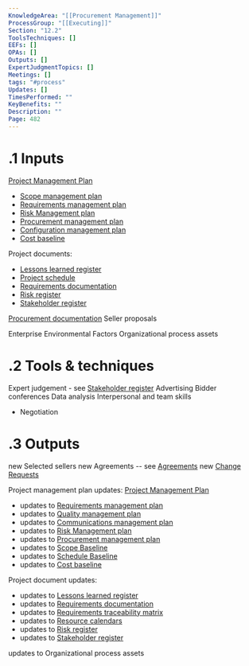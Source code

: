 ```yaml
---
KnowledgeArea: "[[Procurement Management]]"
ProcessGroup: "[[Executing]]"
Section: "12.2"
ToolsTechniques: []
EEFs: []
OPAs: []
Outputs: []
ExpertJudgmentTopics: []
Meetings: []
tags: "#process"
Updates: []
TimesPerformed: ""
KeyBenefits: ""
Description: ""
Page: 482
---
```

# .1 Inputs
[Project Management Plan](Project%20Management%20Plan.md)
* [Scope management plan](Scope%20management%20plan.md)
* [Requirements management plan](Requirements%20management%20plan.md)
* [Risk Management plan](Risk%20Management%20plan.md)
* [Procurement management plan](Procurement%20management%20plan.md)
* [Configuration management plan](Configuration%20management%20plan.md)
* [Cost baseline](Cost%20baseline.md)

Project documents:
* [Lessons learned register](Lessons%20learned%20register.md)
* [Project schedule](Project%20schedule.md)
* [Requirements documentation](Requirements%20documentation.md)
* [Risk register](Risk%20register.md)
* [Stakeholder register](Stakeholder%20register.md)

[Procurement documentation](Procurement%20documentation.md)
Seller proposals

Enterprise Environmental Factors
Organizational process assets

# .2 Tools & techniques
Expert judgement - see [Stakeholder register](Stakeholder%20register.md)
Advertising
Bidder conferences
Data analysis
Interpersonal and team skills
* Negotiation


# .3 Outputs
new Selected sellers
new Agreements -- see [Agreements](Agreements.md)
new [Change Requests](Change%20Requests.md)

Project management plan updates: [Project Management Plan](Project%20Management%20Plan.md)
* updates to [Requirements management plan](Requirements%20management%20plan.md)
* updates to [Quality management plan](Quality%20management%20plan.md)
* updates to [Communications management plan](Communications%20management%20plan.md)
* updates to [Risk Management plan](Risk%20Management%20plan.md)
* updates to [Procurement management plan](Procurement%20management%20plan.md)
* updates to [Scope Baseline](Scope%20Baseline.md)
* updates to [Schedule Baseline](Schedule%20Baseline.md)
* updates to [Cost baseline](Cost%20baseline.md)

Project document updates:
* updates to [Lessons learned register](Lessons%20learned%20register.md)
* updates to [Requirements documentation](Requirements%20documentation.md)
* updates to [Requirements traceability matrix](Requirements%20traceability%20matrix.md)
* updates to [Resource calendars](Resource%20calendars.md)
* updates to [Risk register](Risk%20register.md)
* updates to [Stakeholder register](Stakeholder%20register.md)

updates to Organizational process assets

